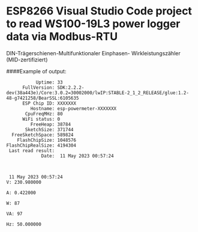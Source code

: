# ESP8266 Visual Studio Code project to read WS100-19L3 power logger data via Modbus-RTU

DIN-Trägerschienen-Multifunktionaler Einphasen- Wirkleistungszähler (MID-zertifiziert)

####Example of output:

```
           Uptime: 33 
      FullVersion: SDK:2.2.2-dev(38a443e)/Core:3.0.2=30002000/lwIP:STABLE-2_1_2_RELEASE/glue:1.2-48-g7421258/BearSSL:6105635 
      ESP Chip ID: XXXXXXX 
         Hostname: esp-powermeter-XXXXXXX
       CpuFreqMHz: 80 
      WiFi status: 0 
         FreeHeap: 38784 
       SketchSize: 371744 
  FreeSketchSpace: 589824 
    FlashChipSize: 1048576 
FlashChipRealSize: 4194304 
 Last read result: 
             Date:  11 May 2023 00:57:24 



 11 May 2023 00:57:24 
V: 230.980000

A: 0.422000

W: 87

VA: 97

Hz: 50.000000


```
